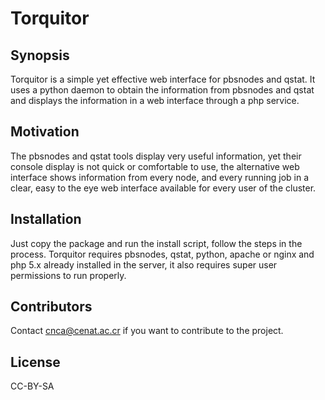 # Torquitor

## Synopsis

Torquitor is a simple yet effective web interface for pbsnodes and qstat. It uses a python daemon to obtain the information from pbsnodes and qstat and displays the information in a web interface through a php service.

## Motivation

The pbsnodes and qstat tools display very useful information, yet their console display is not quick or comfortable to use, the alternative web interface shows information from every node, and every running job in a clear, easy to the eye web interface available for every user of the cluster.

## Installation

Just copy the package and run the install script, follow the steps in the process. 
Torquitor requires pbsnodes, qstat, python, apache or nginx and php 5.x already installed in the server, it also requires super user permissions to run properly.

## Contributors

Contact cnca@cenat.ac.cr if you want to contribute to the project.

## License

CC-BY-SA
